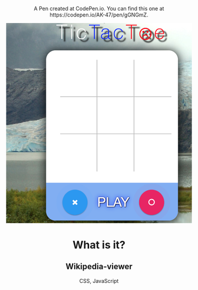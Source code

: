 
<p align="center">A Pen created at CodePen.io. You can find this one at https://codepen.io/AK-47/pen/gGNGmZ.</p>

<img src="https://github.com/YKalashnikov/Tic-Tac-Toe/blob/gh-pages/tic%20tac%20toe%20game.png"/>
<h1 align="center">What is it?</h1>
<h2 align="center">Wikipedia-viewer</h2>
<p align="center">CSS, JavaScript</p> 


 
